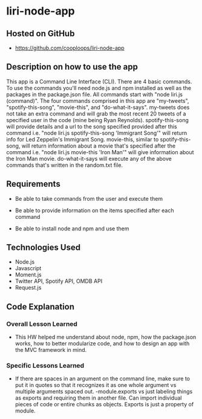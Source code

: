 # liri-node-app

## Hosted on GitHub
 - https://github.com/cooploops/liri-node-app

## Description on how to use the app

This app is a Command Line Interface (CLI). There are 4 basic commands. To use the commands you'll need node.js and npm installed as well as the packages in the package.json file. All commands start with "node liri.js (command)". The four commands comprised in this app are "my-tweets", "spotify-this-song", "movie-this", and "do-what-it-says". my-tweets does not take an extra command and will grab the most recent 20 tweets of a specified user in the code (mine being Ryan Reynolds). spotify-this-song will provide details and a url to the song specified provided after this command i.e. "node liri.js spotify-this-song 'Immigrant Song'" will return info for Led Zeppelin's Immigrant Song. movie-this, similar to spotify-this-song, will return information about a movie that's specified after the command i.e. "node liri.js movie-this 'Iron Man'" will give information about the Iron Man movie. do-what-it-says will execute any of the above commands that's written in the random.txt file.

## Requirements

- Be able to take commands from the user and execute them

- Be able to provide information on the items specified after each command

- Be able to install node and npm and use them

## Technologies Used
- Node.js
- Javascript
- Moment.js
- Twitter API, Spotify API, OMDB API
- Request.js


## Code Explanation
### Overall Lesson Learned
- This HW helped me understand about node, npm, how the package.json works, how to better modularize code, and how to design an app with the MVC framework in mind.

### Specific Lessons Learned
- If there are spaces in an argument on the command line, make sure to put it in quotes so that it recognizes it as one whole argument vs multiple arguments spaced out.
-module.exports vs just labeling things as exports and requiring them in another file. Can import individual pieces of code or entire chunks as objects. Exports is just a property of module. 
